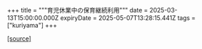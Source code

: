 +++
title = """育児休業中の保育継続利用"""
date = 2025-03-13T15:00:00.000Z
expiryDate = 2025-05-07T13:28:15.441Z
tags = ["kuriyama"]
+++


[[source]](https://www.town.kuriyama.hokkaido.jp/soshiki/39/30432.html)
